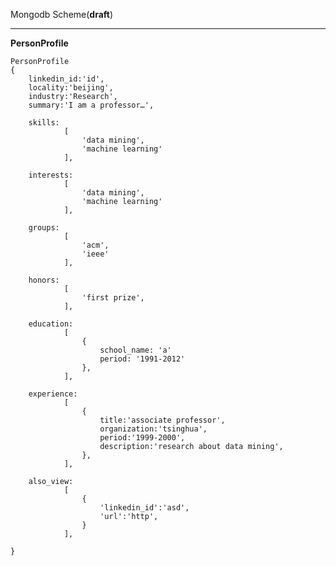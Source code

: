 Mongodb Scheme(**draft**)

---

**PersonProfile**

	PersonProfile
	{
		linkedin_id:'id',
		locality:'beijing',
		industry:'Research',
		summary:'I am a professor…',
		
		skills:
				[
					'data mining',
					'machine learning'
				],
				
		interests:
				[
					'data mining',
					'machine learning'
				],
				
		groups:
				[
					'acm',
					'ieee'
				],
				
		honors:
				[
					'first prize',
				],
		
		education:
				[
					{
						school_name: 'a'
						period: '1991-2012'
					},
				],
				
		experience:
				[
					{
						title:'associate professor',
						organization:'tsinghua',
						period:'1999-2000',
						description:'research about data mining',
					},
				],
				
		also_view:
				[
					{
						'linkedin_id':'asd',
						'url':'http',
					}
				],
		
	}